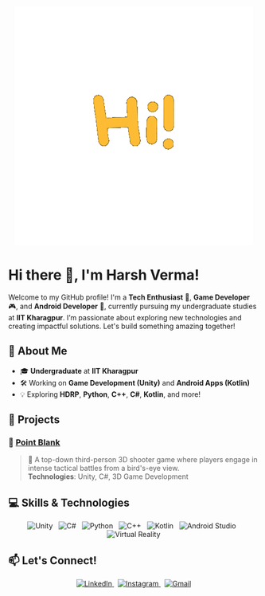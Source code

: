 <div align="center">
  <img src="https://github.com/realitysynthesizer/realitysynthesizer/blob/main/giphy.gif" alt="Welcome GIF" width="480"/>
</div>


# Hi there 👋, I'm Harsh Verma!

Welcome to my GitHub profile! I'm a **Tech Enthusiast** 🚀, **Game Developer** 🎮, and **Android Developer** 📱, currently pursuing my undergraduate studies at **IIT Kharagpur**. I’m passionate about exploring new technologies and creating impactful solutions. Let's build something amazing together!


## 🌟 **About Me**
- 🎓 **Undergraduate** at **IIT Kharagpur**
- 🛠️ Working on **Game Development (Unity)** and **Android Apps (Kotlin)**
- 💡 Exploring **HDRP**, **Python**, **C++**, **C#**, **Kotlin**, and more!


## 💼 **Projects**

### 🔫 [Point Blank](https://github.com/realitysynthesizer/PointBlank)
> 🎯 A top-down third-person 3D shooter game where players engage in intense tactical battles from a bird's-eye view.  
> **Technologies**: Unity, C#, 3D Game Development


## 💻 **Skills & Technologies**

<p align="center">
  <img src="https://img.icons8.com/color/48/000000/unity.png" alt="Unity" width="50" height="50"/> &nbsp;
  <img src="https://img.icons8.com/color/48/000000/c-sharp-logo.png" alt="C#" width="50" height="50"/> &nbsp;
  <img src="https://img.icons8.com/color/48/000000/python.png" alt="Python" width="50" height="50"/> &nbsp;
  <img src="https://img.icons8.com/color/48/000000/c-plus-plus-logo.png" alt="C++" width="50" height="50"/> &nbsp;
  <img src="https://img.icons8.com/color/48/000000/kotlin.png" alt="Kotlin" width="50" height="50"/> &nbsp;
  <img src="https://img.icons8.com/color/48/000000/android-studio--v3.png" alt="Android Studio" width="50" height="50"/> &nbsp;
  <img src="https://img.icons8.com/color/48/000000/virtual-reality.png" alt="Virtual Reality" width="50" height="50"/>
</p>


## 📫 **Let's Connect!**

<p align="center">
  <a href="https://www.linkedin.com/in/harsh-verma-572167287" target="_blank">
    <img src="https://img.icons8.com/color/48/000000/linkedin.png" alt="LinkedIn" width="50" height="50"/>
  </a> &nbsp;
  <a href="https://www.instagram.com/harshhvermaa_" target="_blank">
    <img src="https://img.icons8.com/color/48/000000/instagram-new.png" alt="Instagram" width="50" height="50"/>
  </a> &nbsp;
   <a href="https://mail.google.com/mail/?view=cm&fs=1&to=ayush2412200@gmail.com" target="_blank">
    <img src="https://img.icons8.com/color/48/000000/gmail-new.png" alt="Gmail" width="50" height="50"/>
  </a>
</p>
